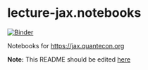 # lecture-jax.notebooks

[![Binder](https://mybinder.org/badge_logo.svg)](https://mybinder.org/v2/gh/QuantEcon/lecture-jax.notebooks/master)

Notebooks for https://jax.quantecon.org

**Note:** This README should be edited [here](https://github.com/quantecon/lecture-jax/_notebook_repo)

